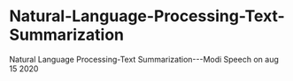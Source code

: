 # Natural-Language-Processing-Text-Summarization
Natural Language Processing-Text Summarization---Modi Speech on aug 15 2020
